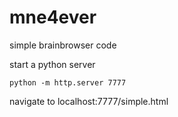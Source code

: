# mne4ever
simple brainbrowser code

start a python server 

`python -m http.server 7777`

navigate to localhost:7777/simple.html
